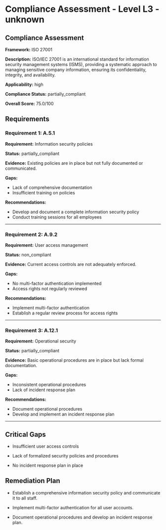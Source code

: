 # Compliance Assessment - Level L3 - unknown

## Compliance Assessment

**Framework:** ISO 27001

**Description:** ISO/IEC 27001 is an international standard for information security management systems (ISMS), providing a systematic approach to managing sensitive company information, ensuring its confidentiality, integrity, and availability.

**Applicability:** high

**Compliance Status:** partially_compliant

**Overall Score:** 75.0/100

## Requirements

### Requirement 1: A.5.1

**Requirement:** Information security policies

**Status:** partially_compliant

**Evidence:** Existing policies are in place but not fully documented or communicated.

**Gaps:**
- Lack of comprehensive documentation
- Insufficient training on policies

**Recommendations:**
- Develop and document a complete information security policy
- Conduct training sessions for all employees

---

### Requirement 2: A.9.2

**Requirement:** User access management

**Status:** non_compliant

**Evidence:** Current access controls are not adequately enforced.

**Gaps:**
- No multi-factor authentication implemented
- Access rights not regularly reviewed

**Recommendations:**
- Implement multi-factor authentication
- Establish a regular review process for access rights

---

### Requirement 3: A.12.1

**Requirement:** Operational security

**Status:** partially_compliant

**Evidence:** Basic operational procedures are in place but lack formal documentation.

**Gaps:**
- Inconsistent operational procedures
- Lack of incident response plan

**Recommendations:**
- Document operational procedures
- Develop and implement an incident response plan

---

## Critical Gaps

- Insufficient user access controls

- Lack of formalized security policies and procedures

- No incident response plan in place

## Remediation Plan

- Establish a comprehensive information security policy and communicate it to all staff.

- Implement multi-factor authentication for all user accounts.

- Document operational procedures and develop an incident response plan.

